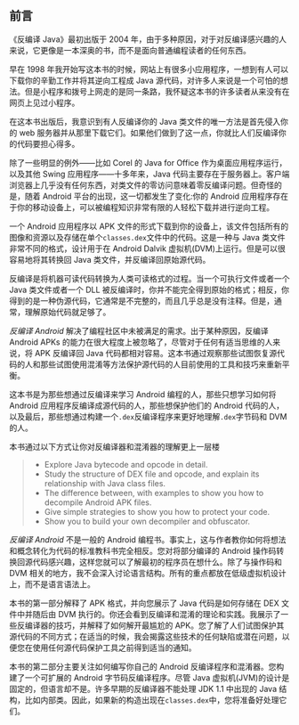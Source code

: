 ## 前言

《反编译 Java》最初出版于 2004 年，由于多种原因，对于对反编译感兴趣的人来说，它更像是一本深奥的书，而不是面向普通编程读者的任何东西。

早在 1998 年我开始写这本书的时候，网站上有很多小应用程序，一想到有人可以下载你的辛勤工作并将其逆向工程成 Java 源代码，对许多人来说是一个可怕的想法。但是小程序和拨号上网走的是同一条路，我怀疑这本书的许多读者从来没有在网页上见过小程序。

在这本书出版后，我意识到有人反编译你的 Java 类文件的唯一方法是首先侵入你的 web 服务器并从那里下载它们。如果他们做到了这一点，你就比人们反编译你的代码要担心得多。

除了一些明显的例外——比如 Corel 的 Java for Office 作为桌面应用程序运行，以及其他 Swing 应用程序——十多年来，Java 代码主要存在于服务器上。客户端浏览器上几乎没有任何东西，对类文件的零访问意味着零反编译问题。但奇怪的是，随着 Android 平台的出现，这一切都发生了变化:你的 Android 应用程序存在于你的移动设备上，可以被编程知识非常有限的人轻松下载并进行逆向工程。

一个 Android 应用程序以 APK 文件的形式下载到你的设备上，该文件包括所有的图像和资源以及存储在单个`classes.dex`文件中的代码。这是一种与 Java 类文件非常不同的格式，设计用于在 Android Dalvik 虚拟机(DVM)上运行。但是可以很容易地将其转换回 Java 类文件，并反编译回原始源代码。

反编译是将机器可读代码转换为人类可读格式的过程。当一个可执行文件或者一个 Java 类文件或者一个 DLL 被反编译时，你并不能完全得到原始的格式；相反，你得到的是一种伪源代码，它通常是不完整的，而且几乎总是没有注释。但是，通常，理解原始代码就足够了。

*反编译 Android* 解决了编程社区中未被满足的需求。出于某种原因，反编译 Android APKs 的能力在很大程度上被忽略了，尽管对于任何有适当思维的人来说，将 APK 反编译回 Java 代码都相对容易。这本书通过观察那些试图恢复源代码的人和那些试图使用混淆等方法保护源代码的人目前使用的工具和技巧来重新平衡。

这本书是为那些想通过反编译来学习 Android 编程的人，那些只想学习如何将 Android 应用程序反编译成源代码的人，那些想保护他们的 Android 代码的人，以及最后，那些想通过构建一个`.dex`反编译程序来更好地理解`.dex`字节码和 DVM 的人。

本书通过以下方式让你对反编译器和混淆器的理解更上一层楼

> *   Explore Java bytecode and opcode in detail.
> *   Study the structure of DEX file and opcode, and explain its relationship with Java class files.
> *   The difference between, with examples to show you how to decompile Android APK files.
> *   Give simple strategies to show you how to protect your code.
> *   Show you to build your own decompiler and obfuscator.

*反编译 Android* 不是一般的 Android 编程书。事实上，这与作者教你如何将想法和概念转化为代码的标准教科书完全相反。您对将部分编译的 Android 操作码转换回源代码感兴趣，这样您就可以了解最初的程序员在想什么。除了与操作码和 DVM 相关的地方，我不会深入讨论语言结构。所有的重点都放在低级虚拟机设计上，而不是语言语法上。

本书的第一部分解释了 APK 格式，并向您展示了 Java 代码是如何存储在 DEX 文件中并随后由 DVM 执行的。你还会看到反编译和混淆的理论和实践。我展示了一些反编译器的技巧，并解释了如何解开最尴尬的 APK。您了解了人们试图保护其源代码的不同方式；在适当的时候，我会揭露这些技术的任何缺陷或潜在问题，以便您在使用任何源代码保护工具之前得到适当的通知。

本书的第二部分主要关注如何编写你自己的 Android 反编译程序和混淆器。您构建了一个可扩展的 Android 字节码反编译程序。尽管 Java 虚拟机(JVM)的设计是固定的，但语言却不是。许多早期的反编译器不能处理 JDK 1.1 中出现的 Java 结构，比如内部类。因此，如果新的构造出现在`classes.dex`中，您将准备好处理它们。